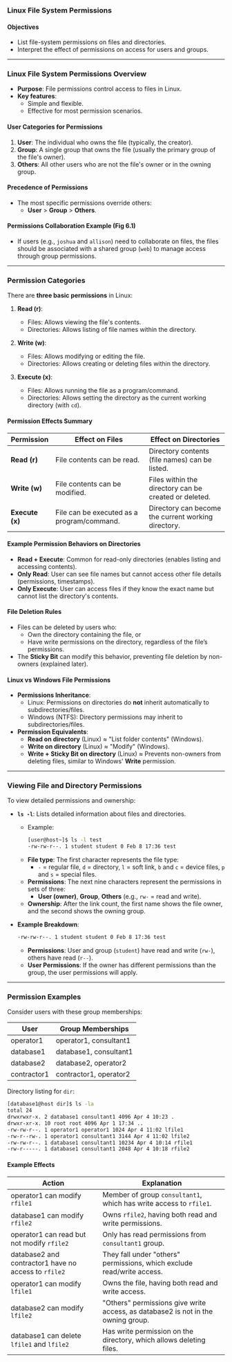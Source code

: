 ### **Linux File System Permissions**

#### **Objectives**
- List file-system permissions on files and directories.
- Interpret the effect of permissions on access for users and groups.

---

### **Linux File System Permissions Overview**
- **Purpose**: File permissions control access to files in Linux.
- **Key features**: 
  - Simple and flexible.
  - Effective for most permission scenarios.
  
#### **User Categories for Permissions**
1. **User**: The individual who owns the file (typically, the creator).
2. **Group**: A single group that owns the file (usually the primary group of the file's owner).
3. **Others**: All other users who are not the file's owner or in the owning group.

#### **Precedence of Permissions**
- The most specific permissions override others:
  - **User** > **Group** > **Others**.

#### **Permissions Collaboration Example (Fig 6.1)**
- If users (e.g., `joshua` and `allison`) need to collaborate on files, the files should be associated with a shared group (`web`) to manage access through group permissions.

---

### **Permission Categories**
There are **three basic permissions** in Linux:
1. **Read (r)**:
   - Files: Allows viewing the file's contents.
   - Directories: Allows listing of file names within the directory.
   
2. **Write (w)**:
   - Files: Allows modifying or editing the file.
   - Directories: Allows creating or deleting files within the directory.
   
3. **Execute (x)**:
   - Files: Allows running the file as a program/command.
   - Directories: Allows setting the directory as the current working directory (with `cd`).

#### **Permission Effects Summary**

| **Permission** | **Effect on Files**                      | **Effect on Directories**                          |
|----------------|------------------------------------------|----------------------------------------------------|
| **Read (r)**   | File contents can be read.                | Directory contents (file names) can be listed.      |
| **Write (w)**  | File contents can be modified.            | Files within the directory can be created or deleted.|
| **Execute (x)**| File can be executed as a program/command.| Directory can become the current working directory. |

#### **Example Permission Behaviors on Directories**
- **Read + Execute**: Common for read-only directories (enables listing and accessing contents).
- **Only Read**: User can see file names but cannot access other file details (permissions, timestamps).
- **Only Execute**: User can access files if they know the exact name but cannot list the directory's contents.

#### **File Deletion Rules**
- Files can be deleted by users who:
  - Own the directory containing the file, or
  - Have write permissions on the directory, regardless of the file’s permissions.
- The **Sticky Bit** can modify this behavior, preventing file deletion by non-owners (explained later).

#### **Linux vs Windows File Permissions**
- **Permissions Inheritance**: 
  - Linux: Permissions on directories do **not** inherit automatically to subdirectories/files.
  - Windows (NTFS): Directory permissions may inherit to subdirectories/files.
- **Permission Equivalents**:
  - **Read on directory** (Linux) ≈ "List folder contents" (Windows).
  - **Write on directory** (Linux) ≈ "Modify" (Windows).
  - **Write + Sticky Bit on directory** (Linux) ≈ Prevents non-owners from deleting files, similar to Windows' **Write** permission.

---

### **Viewing File and Directory Permissions**
To view detailed permissions and ownership:
- **`ls -l`**: Lists detailed information about files and directories.
    - Example:
      ```bash
      [user@host~]$ ls -l test
      -rw-rw-r--. 1 student student 0 Feb 8 17:36 test
      ```
  - **File type**: The first character represents the file type:
    - `-` = regular file, `d` = directory, `l` = soft link, `b` and `c` = device files, `p` and `s` = special files.
  - **Permissions**: The next nine characters represent the permissions in sets of three:
    - **User (owner)**, **Group**, **Others** (e.g., `rw-` = read and write).
  - **Ownership**: After the link count, the first name shows the file owner, and the second shows the owning group.
  
- **Example Breakdown**:
  ```bash
  -rw-rw-r--. 1 student student 0 Feb 8 17:36 test
  ```
  - **Permissions**: User and group (`student`) have read and write (`rw-`), others have read (`r--`).
  - **User Permissions**: If the owner has different permissions than the group, the user permissions will apply.

---

### **Permission Examples**
Consider users with these group memberships:

| **User**      | **Group Memberships**                   |
|---------------|------------------------------------------|
| operator1     | operator1, consultant1                   |
| database1     | database1, consultant1                   |
| database2     | database2, operator2                     |
| contractor1   | contractor1, operator2                   |

Directory listing for `dir`:
```bash
[database1@host dir]$ ls -la
total 24
drwxrwxr-x. 2 database1 consultant1 4096 Apr 4 10:23 .
drwxr-xr-x. 10 root root 4096 Apr 1 17:34 ..
-rw-rw-r--. 1 operator1 operator1 1024 Apr 4 11:02 lfile1
-rw-r--rw-. 1 operator1 consultant1 3144 Apr 4 11:02 lfile2
-rw-rw-r--. 1 database1 consultant1 10234 Apr 4 10:14 rfile1
-rw-r-----. 1 database1 consultant1 2048 Apr 4 10:18 rfile2
```

#### **Example Effects**

| **Action**                            | **Explanation**                                                                 |
|---------------------------------------|---------------------------------------------------------------------------------|
| operator1 can modify `rfile1`         | Member of group `consultant1`, which has write access to `rfile1`.              |
| database1 can modify `rfile2`         | Owns `rfile2`, having both read and write permissions.                          |
| operator1 can read but not modify `rfile2` | Only has read permissions from `consultant1` group.                             |
| database2 and contractor1 have no access to `rfile2` | They fall under "others" permissions, which exclude read/write access.           |
| operator1 can modify `lfile1`         | Owns the file, having both read and write access.                               |
| database2 can modify `lfile2`         | "Others" permissions give write access, as database2 is not in the owning group. |
| database1 can delete `lfile1` and `lfile2` | Has write permission on the directory, which allows deleting files.             |

